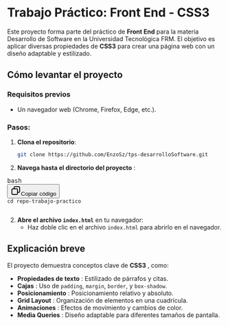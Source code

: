 # Trabajo Práctico: Front End - CSS3

Este proyecto forma parte del práctico de **Front End** para la materia Desarrollo de Software en la Universidad Tecnológica FRM. El objetivo es aplicar diversas propiedades de **CSS3** para crear una página web con un diseño adaptable y estilizado.

## Cómo levantar el proyecto

### Requisitos previos

- Un navegador web (Chrome, Firefox, Edge, etc.).

### Pasos:

1. **Clona el repositorio**:
   ```bash
   git clone https://github.com/EnzoSz/tps-desarrolloSoftware.git
   ```


2. **Navega hasta el directorio del proyecto** :

<pre class="!overflow-visible"><div class="dark bg-gray-950 contain-inline-size rounded-md border-[0.5px] border-token-border-medium relative"><div class="flex items-center text-token-text-secondary bg-token-main-surface-secondary px-4 py-2 text-xs font-sans justify-between rounded-t-md h-9">bash</div><div class="sticky top-9 md:top-[5.75rem]"><div class="absolute bottom-0 right-2 flex h-9 items-center"><div class="flex items-center rounded bg-token-main-surface-secondary px-2 font-sans text-xs text-token-text-secondary"><span class="" data-state="closed"><button class="flex gap-1 items-center py-1"><svg width="24" height="24" viewBox="0 0 24 24" fill="none" xmlns="http://www.w3.org/2000/svg" class="icon-sm"><path fill-rule="evenodd" clip-rule="evenodd" d="M7 5C7 3.34315 8.34315 2 10 2H19C20.6569 2 22 3.34315 22 5V14C22 15.6569 20.6569 17 19 17H17V19C17 20.6569 15.6569 22 14 22H5C3.34315 22 2 20.6569 2 19V10C2 8.34315 3.34315 7 5 7H7V5ZM9 7H14C15.6569 7 17 8.34315 17 10V15H19C19.5523 15 20 14.5523 20 14V5C20 4.44772 19.5523 4 19 4H10C9.44772 4 9 4.44772 9 5V7ZM5 9C4.44772 9 4 9.44772 4 10V19C4 19.5523 4.44772 20 5 20H14C14.5523 20 15 19.5523 15 19V10C15 9.44772 14.5523 9 14 9H5Z" fill="currentColor"></path></svg>Copiar código</button></span></div></div></div><div class="overflow-y-auto p-4" dir="ltr"><code class="!whitespace-pre hljs language-bash">cd repo-trabajo-practico
   </code></div></div></pre>

2. **Abre el archivo `index.html`** en tu navegador:
   * Haz doble clic en el archivo `index.html` para abrirlo en el navegador.

## Explicación breve

El proyecto demuestra conceptos clave de  **CSS3** , como:

* **Propiedades de texto** : Estilizado de párrafos y citas.
* **Cajas** : Uso de `padding`, `margin`, `border`, y `box-shadow`.
* **Posicionamiento** : Posicionamiento relativo y absoluto.
* **Grid Layout** : Organización de elementos en una cuadrícula.
* **Animaciones** : Efectos de movimiento y cambios de color.
* **Media Queries** : Diseño adaptable para diferentes tamaños de pantalla.
